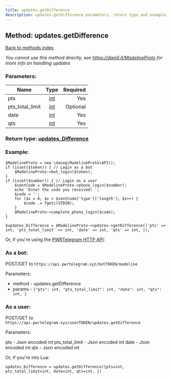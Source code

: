 ```yaml
---
title: updates.getDifference
description: updates.getDifference parameters, return type and example
---
```

## Method: updates.getDifference  
[Back to methods index](index.md)


*You cannot use this method directly, see https://daniil.it/MadelineProto for more info on handling updates*




### Parameters:

| Name     |    Type       | Required |
|----------|:-------------:|---------:|
|pts|[int](../types/int.md) | Yes|
|pts\_total\_limit|[int](../types/int.md) | Optional|
|date|[int](../types/int.md) | Yes|
|qts|[int](../types/int.md) | Yes|


### Return type: [updates\_Difference](../types/updates_Difference.md)

### Example:


```
$MadelineProto = new \danog\MadelineProto\API();
if (isset($token)) { // Login as a bot
    $MadelineProto->bot_login($token);
}
if (isset($number)) { // Login as a user
    $sentCode = $MadelineProto->phone_login($number);
    echo 'Enter the code you received: ';
    $code = '';
    for ($x = 0; $x < $sentCode['type']['length']; $x++) {
        $code .= fgetc(STDIN);
    }
    $MadelineProto->complete_phone_login($code);
}

$updates_Difference = $MadelineProto->updates->getDifference(['pts' => int, 'pts_total_limit' => int, 'date' => int, 'qts' => int, ]);
```

Or, if you're using the [PWRTelegram HTTP API](https://pwrtelegram.xyz):

### As a bot:

POST/GET to `https://api.pwrtelegram.xyz/botTOKEN/madeline`

Parameters:

* method - updates.getDifference
* params - `{"pts": int, "pts_total_limit": int, "date": int, "qts": int, }`



### As a user:

POST/GET to `https://api.pwrtelegram.xyz/userTOKEN/updates.getDifference`

Parameters:

pts - Json encoded int
pts_total_limit - Json encoded int
date - Json encoded int
qts - Json encoded int



Or, if you're into Lua:

```
updates_Difference = updates.getDifference({pts=int, pts_total_limit=int, date=int, qts=int, })
```

